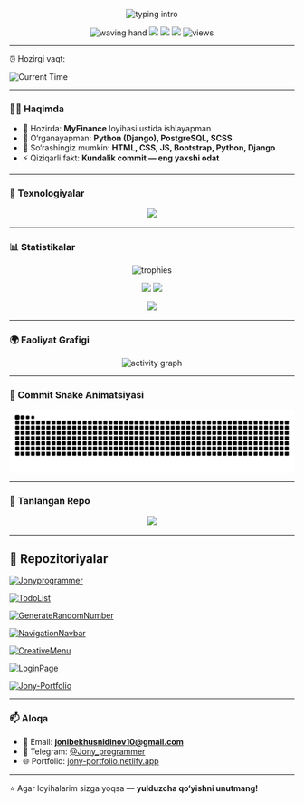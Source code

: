 <!-- Profil README - Jonyprogrammer -->

<p align="center">
  <img src="https://readme-typing-svg.herokuapp.com?font=Fira+Code&weight=700&size=28&duration=3000&pause=900&color=39FF14&center=true&vCenter=true&width=800&lines=Salom%2C+men+Jonibek+Khusnidinov!;Xush+kelibsiz!" alt="typing intro"/>
</p>

<p align="center">
  <img src="https://media.giphy.com/media/hvRJCLFzcasrR4ia7z/giphy.gif" width="36" height="36" alt="waving hand"/>
  <a href="mailto:jonibekhusnidinov10@gmail.com"><img src="https://img.shields.io/badge/Email-D14836?style=for-the-badge&logo=gmail&logoColor=white"/></a>
  <a href="https://t.me/Jony_programmer"><img src="https://img.shields.io/badge/Telegram-2CA5E0?style=for-the-badge&logo=telegram&logoColor=white"/></a>
  <a href="https://jony-portfolio.netlify.app/portfolio/index.html"><img src="https://img.shields.io/badge/Portfolio-000000?style=for-the-badge&logo=vercel&logoColor=white"/></a>
  <img src="https://komarev.com/ghpvc/?username=Jonyprogrammer&style=for-the-badge&color=yellow" alt="views"/>
</p>

---

⏰ Hozirgi vaqt:  
<!--TIME_SECTION_START-->
![Current Time](https://img.shields.io/badge/time-12:22:55%20GMT%2B5-brightgreen?style=for-the-badge&logo=clock&cacheSeconds=1756711375)
<!--TIME_SECTION_END-->


---

### 👨‍💻 Haqimda
- 🔭 Hozirda: **MyFinance** loyihasi ustida ishlayapman  
- 🌱 O‘rganayapman: **Python (Django), PostgreSQL, SCSS**  
- 💬 So‘rashingiz mumkin: **HTML, CSS, JS, Bootstrap, Python, Django**  
- ⚡ Qiziqarli fakt: **Kundalik commit — eng yaxshi odat**  

---

### 🚀 Texnologiyalar
<p align="center">
  <img src="https://skillicons.dev/icons?i=html,css,js,bootstrap,scss,python,django,postgres,linux,figma" />
</p>

---

### 📊 Statistikalar
<p align="center">
  <img src="https://github-profile-trophy.vercel.app/?username=Jonyprogrammer&theme=radical&no-frame=true&row=1&column=6" alt="trophies"/>
</p>
<p align="center">
  <img src="https://github-readme-stats.vercel.app/api?username=Jonyprogrammer&show_icons=true&rank_icon=github&theme=tokyonight" height="170"/>
  <img src="https://github-readme-stats.vercel.app/api/top-langs/?username=Jonyprogrammer&layout=compact&theme=tokyonight" height="170"/>
</p>
<p align="center">
  <img src="https://streak-stats.demolab.com?user=Jonyprogrammer&theme=tokyonight&hide_border=false" height="170"/>
</p>

---

### 🌍 Faoliyat Grafigi
<p align="center">
  <img src="https://github-readme-activity-graph.vercel.app/graph?username=Jonyprogrammer&radius=12&area=true&hide_border=false&theme=react-dark" alt="activity graph" />
</p>

---

### 🐍 Commit Snake Animatsiyasi
<p align="center">
  <picture>
    <source media="(prefers-color-scheme: dark)" srcset="https://raw.githubusercontent.com/Jonyprogrammer/Jonyprogrammer/output/github-contribution-grid-snake-dark.svg" />
    <img alt="snake" src="https://raw.githubusercontent.com/Jonyprogrammer/Jonyprogrammer/output/github-contribution-grid-snake.svg" />
  </picture>
</p>

---

### 📌 Tanlangan Repo
<p align="center">
  <a href="https://github.com/Jonyprogrammer/Jony-Portfolio">
    <img src="https://github-readme-stats.vercel.app/api/pin/?username=Jonyprogrammer&repo=Jony-Portfolio&theme=tokyonight" />
  </a>
</p>

---

## 📂 Repozitoriyalar
<!-- REPO-LIST:START -->
[![Jonyprogrammer](https://github-readme-stats.vercel.app/api/pin/?username=Jonyprogrammer&repo=Jonyprogrammer&theme=radical)](https://github.com/Jonyprogrammer/Jonyprogrammer)

[![TodoList](https://github-readme-stats.vercel.app/api/pin/?username=Jonyprogrammer&repo=TodoList&theme=radical)](https://github.com/Jonyprogrammer/TodoList)

[![GenerateRandomNumber](https://github-readme-stats.vercel.app/api/pin/?username=Jonyprogrammer&repo=GenerateRandomNumber&theme=radical)](https://github.com/Jonyprogrammer/GenerateRandomNumber)

[![NavigationNavbar](https://github-readme-stats.vercel.app/api/pin/?username=Jonyprogrammer&repo=NavigationNavbar&theme=radical)](https://github.com/Jonyprogrammer/NavigationNavbar)

[![CreativeMenu](https://github-readme-stats.vercel.app/api/pin/?username=Jonyprogrammer&repo=CreativeMenu&theme=radical)](https://github.com/Jonyprogrammer/CreativeMenu)

[![LoginPage](https://github-readme-stats.vercel.app/api/pin/?username=Jonyprogrammer&repo=LoginPage&theme=radical)](https://github.com/Jonyprogrammer/LoginPage)

[![Jony-Portfolio](https://github-readme-stats.vercel.app/api/pin/?username=Jonyprogrammer&repo=Jony-Portfolio&theme=radical)](https://github.com/Jonyprogrammer/Jony-Portfolio)
<!-- REPO-LIST:END -->

---

### 📫 Aloqa
- 📧 Email: **jonibekhusnidinov10@gmail.com**  
- 💬 Telegram: [@Jony_programmer](https://t.me/Jony_programmer)  
- 🌐 Portfolio: [jony-portfolio.netlify.app](https://jony-portfolio.netlify.app/portfolio/index.html)  



---

⭐️ Agar loyihalarim sizga yoqsa — **yulduzcha qo‘yishni unutmang!**
